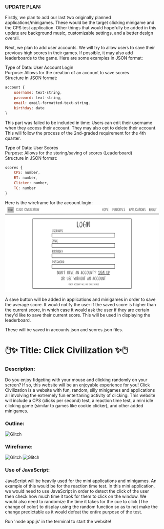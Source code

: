 ### UPDATE PLAN:

Firstly, we plan to add our last two originally planned applications/minigames. These would be the target clicking minigame and the CPS test application. Other things that would hopefully be added in this update are background music, customizable settings, and a better design overall.

Next, we plan to add user accounts. We will try to allow users to save their previous high scores in their games. If possible, it may also add leaderboards to the game. Here are some examples in JSON format:

Type of Data: User Account Login\
Purpose: Allows for the creation of an account to save scores\
Structure in JSON format:

```javascript
account {
    username: text-string,
    password: text-string,
    email: email-formatted-text-string,
    birthday: date
}
```

This part was failed to be included in time:
Users can edit their username when they access their account. They may also opt to delete their account. This will follow the process of the 2nd-graded requirement for the 4th quarter.

Type of Data: User Scores\
Purpose: Allows for the storing/saving of scores (Leaderboard)\
Structure in JSON format:

```javascript
scores {
    CPS: number,
    RT: number,
    Clicker: number,
    TC: number
}
```

Here is the wireframe for the account login:
![image](public/images/SignUp_Wireframe.png)

A save button will be added in applications and minigames in order to save the average score. It would notify the user if the saved score is higher than the current score, in which case it would ask the user if they are certain they'd like to save their current score. This will be used in displaying the leaderboard.

These will be saved in accounts.json and scores.json files.

# 🖱️✨ Title: Click Civilization ✨🖱️

### Description:

Do you enjoy fidgeting with your mouse and clicking randomly on your screen? If so, this website will be an
enjoyable experience for you! Click Civilization is a website with fun, random, silly minigames and applications all
involving the extremely fun entertaning activity of clicking. This website will include a CPS (clicks per second) test, a reaction
time test, a mini idle clicking game (similar to games like cookie clicker), and other added minigames.

### Outline:

![Glitch](https://cdn.glitch.global/31ddd4b7-e9db-421e-87dc-748b58ac8409/Project_Outline.png?v=1730881006890)

### Wireframe:

![Glitch](https://cdn.glitch.global/31ddd4b7-e9db-421e-87dc-748b58ac8409/Home_Wireframe?v=1730881022851)
![Glitch](https://cdn.glitch.global/31ddd4b7-e9db-421e-87dc-748b58ac8409/Minigames_Wireframe?v=1730881026370)

### Use of JavaScript:

JavaScript will be heavily used for the mini applications and minigames. An example of this would be for the
reaction time test. In this mini application, we would need to use JavaScript in order to detect the click of the
user then check how much time it took for them to click on the window. We would also need to randomize the time
it takes for the cue to click (The change of color) to display using the random function so as to not make the change predictable as
it would defeat the entire purpose of the test.

Run 'node app.js' in the terminal to start the website!

